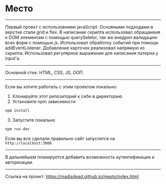 # Место

___________

Первый проект с использовнием javaScript. Основными подходами в верстке стали grid и flex.
В написание скрипта использовал обращанеия к DOM элементам с помощью querySeletor, так же
внедрил валидацию всех форм с помощью js. Использовал обработку событий при помощи addEventListener.
Добавление карточек реализовал напрямую из скрипта. Использовал регулярное выражение
для написания патерна у input'а.

___________

Основной стек: HTML, CSS, JS, ООП.
___________

Если вы хотите работать с этим проектом локально:

1. Клонируйте этот репозиторий к себе в директорию
2. Установите npm зависимости

```sh
npm install
```

3. Запустите локально

```sh
npm run dev
```

Если вы все сделали правильно сайт запустится на
`http://localhost:3000`

___________

В дальнейшем планируется добавить возможность аутентификации и авторизации.

___________
Ссылка на проект: https://madisdead.github.io/mesto/index.html
